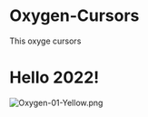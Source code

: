# Oxygen-Cursors
This oxyge cursors
# Hello 2022!


![Oxygen-01-Yellow.png](https://i.postimg.cc/1XS0BVWp/1.png)
